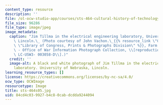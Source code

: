 ```yaml
---
content_type: resource
description: ''
file: /ol-ocw-studio-app/courses/sts-464-cultural-history-of-technology-spring-2005/84cd4c039927b4c80cabdcdda9244094_sts-464s05.jpg
file_size: 96286
file_type: image/jpeg
image_metadata:
  caption: "Jim Tillma in the electrical engineering laboratory, University of Nebraska,\
    \ Lincoln.\_ (Photo courtesy of John Vachon.\_{{% resource_link \"03fcadf4-4173-456f-b13a-20774358be46\"\
    \ \"Library of Congress, Prints & Photographs Division\" %}}, Farm Security Administration\
    \ - Office of War Information Photograph Collection, \\[reproduction number:\_\
    \ LC-USW3- 003058-D\\].)"
  credit: ''
  image-alt: A black and white photograph of Jim Tillma in the electrical engineering
    laboratory. University of Nebraska, Lincoln.
learning_resource_types: []
license: https://creativecommons.org/licenses/by-nc-sa/4.0/
ocw_type: OCWImage
resourcetype: Image
title: sts-464s05.jpg
uid: 84cd4c03-9927-b4c8-0cab-dcdda9244094
---
```

